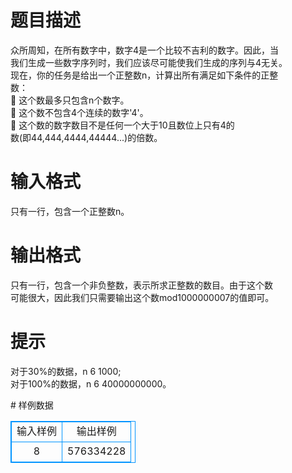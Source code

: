 # 

 
 # 题目描述 
<p>
众所周知，在所有数字中，数字4是一个比较不吉利的数字。因此，当<br>我们生成一些数字序列时，我们应该尽可能使我们生成的序列与4无关。<br>现在，你的任务是给出一个正整数n，计算出所有满足如下条件的正整<br>数：<br> 这个数最多只包含n个数字。<br> 这个数不包含4个连续的数字'4'。<br> 这个数的数字数目不是任何一个大于10且数位上只有4的<br>数(即44,444,4444,44444...)的倍数。</p> 

 
 # 输入格式 
<p>
只有一行，包含一个正整数n。</p> 

 
 # 输出格式 
<p>
只有一行，包含一个非负整数，表示所求正整数的数目。由于这个数<br>可能很大，因此我们只需要输出这个数mod1000000007的值即可。</p> 

 
 # 提示 
<p>
对于30%的数据，n 6 1000;<br>对于100%的数据，n 6 40000000000。</p> 
# 样例数据
<style>
        table,table tr th, table tr td { border:1px solid #0094ff; }
        table { width: 200px; min-height: 25px; line-height: 25px; text-align: center; border-collapse: collapse;}   
    </style>
<table>
	<tr>
		<td>输入样例</td>
		<td>输出样例</td>
	</tr>
<tr><td>8

</td><td>576334228</td></tr></table>
